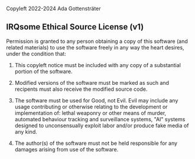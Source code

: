 Copyleft 2022-2024 Ada Gottensträter

IRQsome Ethical Source License (v1)
-----------------------------------
Permission is granted to any person obtaining a copy of this software (and related materials) to use the software freely in any way the heart desires, under the condition that:

1. This copyleft notice must be included with any copy of a substantial portion of the software.

2. Modified versions of the software must be marked as such and recipents must also receive the modified source code.

3. The software must be used for Good, not Evil. Evil may include any usage contributing or otherwise relating to the development or implementation of: lethal weaponry or other means of murder, automated behaviour tracking and surveillance systems, "AI" systems designed to unconsensually exploit labor and/or produce fake media of any kind.

4. The author(s) of the software must not be held responsible for any damages arising from use of the software.